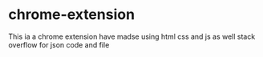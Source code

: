 # chrome-extension
 This ia a chrome extension  have madse using html css and js as well stack overflow for json code and file 
